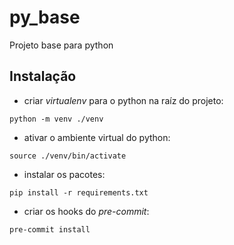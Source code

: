 # py_base
Projeto base para python

## Instalação
- criar *virtualenv* para o python na raíz do projeto:
```
python -m venv ./venv
```

- ativar o ambiente virtual do python:
```
source ./venv/bin/activate
```

- instalar os pacotes:
```
pip install -r requirements.txt
```

- criar os hooks do *pre-commit*:
```
pre-commit install
```
